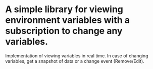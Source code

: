 # A simple library for viewing environment variables with a subscription to change any variables.
Implementation of viewing variables in real time. In case of changing variables, get a snapshot of data or a change event (Remove/Edit).  


# 